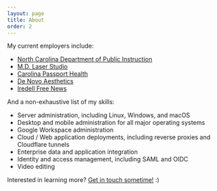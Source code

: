 ```yaml
---
layout: page
title: About
order: 2
---
```


My current employers include:
- [North Carolina Department of Public Instruction](https://dpi.nc.gov)
- [M.D. Laser Studio](https://mdlaserstudio.com)
- [Carolina Passport Health](https://passporthealthnc.com)
- [De Novo Aesthetics](https://denovoaesthetics.com)
- [Iredell Free News](https://iredellfreenews.com)

And a non-exhaustive list of my skills:
- Server administration, including Linux, Windows, and macOS
- Desktop and mobile administration for all major operating systems
- Google Workspace administration
- Cloud / Web application deployments, including reverse proxies and Cloudflare tunnels
- Enterprise data and application integration
- Identity and access management, including SAML and OIDC
- Video editing

Interested in learning more? [Get in touch sometime!](/contact.html) :)